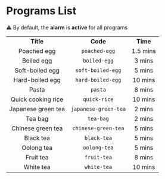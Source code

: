 # Programs List

⚠️ By default, the **alarm** is **active** for all programs

<table>
	<tr style="text-align:center;">
		<td><b>Title</b></td>
		<td><b>Code</b></td>
		<td><b>Time</b></td>
	</tr>
	<tr style="text-align:center;">
		<td>Poached egg</td>
		<td><code>poached-egg</code></td>
		<td>1.5 mins</td>
	</tr>
	<tr style="text-align:center;">
		<td>Boiled egg</td>
		<td><code>boiled-egg</code></td>
		<td>3 mins</td>
	</tr>
	<tr style="text-align:center;">
		<td>Soft-boiled egg</td>
		<td><code>soft-boiled-egg</code></td>
		<td>5 mins</td>
	</tr>
	<tr style="text-align:center;">
		<td>Hard-boiled egg</td>
		<td><code>hard-boiled-egg</code></td>
		<td>10 mins</td>
	</tr>
	<tr style="text-align:center;">
		<td>Pasta</td>
		<td><code>pasta</code></td>
		<td>8 mins</td>
	</tr>
	<tr style="text-align:center;">
		<td>Quick cooking rice</td>
		<td><code>quick-rice</code></td>
		<td>10 mins</td>
	</tr>
	<tr style="text-align:center;">
		<td>Japanese green tea</td>
		<td><code>japanese-green-tea</code></td>
		<td>2 mins</td>
	</tr>
	<tr style="text-align:center;">
		<td>Tea bag</td>
		<td><code>tea-bag</code></td>
		<td>2 mins</td>
	</tr>
	<tr style="text-align:center;">
		<td>Chinese green tea</td>
		<td><code>chinese-green-tea</code></td>
		<td>5 mins</td>
	</tr>
	<tr style="text-align:center;">
		<td>Black tea</td>
		<td><code>black-tea</code></td>
		<td>5 mins</td>
	</tr>
	<tr style="text-align:center;">
		<td>Oolong tea</td>
		<td><code>oolong-tea</code></td>
		<td>5 mins</td>
	</tr>
	<tr style="text-align:center;">
		<td>Fruit tea</td>
		<td><code>fruit-tea</code></td>
		<td>8 mins</td>
	</tr>
	<tr style="text-align:center;">
		<td>White tea</td>
		<td><code>white-tea</code></td>
		<td>10 mins</td>
	</tr>
</table>



